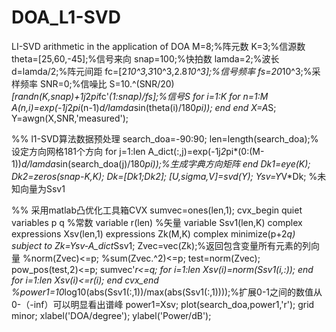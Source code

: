 # DOA_L1-SVD
LI-SVD arithmetic in the application of DOA
M=8;%阵元数
K=3;%信源数
theta=[25,60,-45];%信号来向
snap=100;%快拍数
lamda=2;%波长
d=lamda/2;%阵元间距
fc=[2*10^3,3*10^3,2.8*10^3];%信号频率
fs=20*10^3;%采样频率
SNR=0;%信噪比
S=10.^(SNR/20)*[randn(K,snap)+1j*2*pi*fc'*(1:snap)/fs];%信号S
for i=1:K
    for n=1:M
        A(n,i)=exp(-1j*2*pi*(n-1)*d/lamda*sin(theta(i)/180*pi));
    end
end
X=A*S;
Y=awgn(X,SNR,'measured');

%% l1-SVD算法数据预处理
search_doa=-90:90;
len=length(search_doa);%设定方向网格181个方向
for j=1:len
    A_dict(:,j)=exp(-1j*2*pi*(0:(M-1))*d/lamda*sin(search_doa(j)/180*pi));%生成字典方向矩阵
end
Dk1=eye(K);
Dk2=zeros(snap-K,K);
Dk=[Dk1;Dk2];
[U,sigma,V]=svd(Y);
Ysv=Y*V*Dk;
%未知向量为Ssv1

%% 采用matlab凸优化工具箱CVX
sumvec=ones(len,1);
cvx_begin quiet
variables p q %常数
variable r(len) %矢量
variable Ssv1(len,K) complex
expressions Xsv(len,1) 
expressions Zk(M,K) complex
minimize(p+2*q)
subject to
    Zk=Ysv-A_dict*Ssv1;
    Zvec=vec(Zk);%返回包含变量所有元素的列向量
    %norm(Zvec)<=p;
    %sum(Zvec.^2)<=p;
    test=norm(Zvec);
    pow_pos(test,2)<=p;
    sumvec'*r<=q;
    for i=1:len
      Xsv(i)=norm(Ssv1(i,:));
    end
    for i=1:len
      Xsv(i)<=r(i);
    end
cvx_end
%power1=10*log10(abs(Ssv1(:,1))/max(abs(Ssv1(:,1))));%扩展0-1之间的数值从0-（-inf）可以明显看出谱峰
power1=Xsv;
plot(search_doa,power1,'r');
grid minor;
xlabel('DOA/degree');
ylabel('Power/dB');
